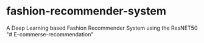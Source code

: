 # fashion-recommender-system
A Deep Learning based Fashion Recommender System using the ResNET50
"# E-commerse-recommendation" 
